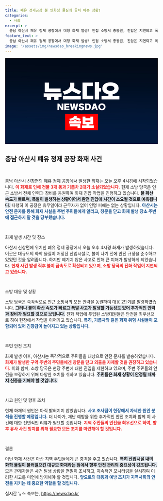 ```yaml
---
title: 폐유 정제공장 불 인화성 물질에 골치 아픈 상황!
categories:
  - 사회
excerpt: >
  충남 아산시 폐유 정제 공장에서 대형 화재 발생! 인접 소방서 총동원, 진압은 지연되고 폭발 위험까지. 인명 피해는 없지만, 주민들은 경계해야 할 상황!
feature_text: >
  충남 아산시 폐유 정제 공장에서 대형 화재 발생! 인접 소방서 총동원, 진압은 지연되고 폭발 위험까지. 인명 피해는 없지만, 주민들은 경계해야 할 상황!
image: '/assets/img/newsdao_breakingnews.jpg'
---
```


<p><img src="/assets/img/newsdao_breakingnews.jpg" alt="koreaapp 속보" /></p>

<h2 data-ke-size="size26">충남 아산시 폐유 정제 공장 화재 사건</h2>

<p data-ke-size="size16">&nbsp;</p>

<p>충남 아산시 신창면의 폐유 정제 공장에서 발생한 화재는 오늘 오후 4시경에 시작되었습니다. <b><span style="color: #ee2323;">이 화재로 인해 건물 3개 동과 기름차 2대가 소실되었습니다.</span></b> 현재 소방 당국은 인근 소방서 전체 인력과 장비를 동원하여 화재 진압 작업을 진행하고 있습니다. <b><span style="background-color: #21538527;">불 확산 속도가 빠르며, 폭발이 발생하는 상황이어서 완전 진압에 시간이 소요될 것으로 예측됩니다.</span></b> 다행히 이 공장은 휴무일이라 근무자가 없어 인명 피해는 없는 상황입니다. <b><span style="color: #1a5490;">아산시는 안전 문자를 통해 화재 사실을 주변 주민들에게 알리고, 창문을 닫고 화재 발생 장소 주변에 접근하지 말 것을 당부했습니다.</span></b></p>

<p data-ke-size="size16">&nbsp;</p>

<p>화재 발생 시간 및 장소</p>

<p>아산시 신창면에 위치한 폐유 정제 공장에서 오늘 오후 4시경 화재가 발생하였습니다. 이곳은 대규모의 화학 물질이 저장된 산업시설로, 불이 나기 전에 안전 규정을 준수하고 있었던 것을 알려줍니다. 하지만 예기치 않은 사고로 인해 큰 피해가 발생하게 되었습니다. <b><span style="color: #ee2323;">현재 사건 발생 직후 불이 급속도로 확산되고 있으며, 소방 당국의 진화 작업이 지연되고 있습니다.</span></b></p>

<p data-ke-size="size16">&nbsp;</p>

<p>소방 대응 및 상황</p>

<p>소방 당국은 즉각적으로 인근 소방서의 모든 인력을 동원하여 대응 2단계를 발령하였습니다. <b><span style="background-color: #21538527;">그러나 불의 확산 속도가 빠르고 폭발 사고가 발생할 가능성도 있어 추가적인 인력과 장비가 필요할 것으로 보입니다.</span></b> 진화 작업에 투입된 소방대원들은 안전을 최우선으로 하여 현장에서 작업을 이어가고 있습니다. <b><span style="color: #1a5490;">특히, 기름차와 같은 화재 위험 시설들이 포함되어 있어 긴장감이 높아지고 있는 상황입니다.</span></b></p>

<p data-ke-size="size16">&nbsp;</p>

<p>주민 안전 조치</p>

<p>화재 발생 이후, 아산시는 즉각적으로 주민들을 대상으로 안전 문자를 발송하였습니다. <b><span style="color: #ee2323;">화재가 발생한 구역 주변의 주민들에겐 창문을 닫고 외출을 자제할 것을 권장하고 있습니다.</span></b> 이와 함께, 소방 당국은 현장 주변에 대한 진입을 제한하고 있으며, 주변 주민들의 안전을 보장하기 위해 다양한 조치를 취하고 있습니다. <b><span style="background-color: #21538527;">주민들은 화재 상황이 안정될 때까지 신중을 기해야 할 것입니다.</span></b></p>

<p data-ke-size="size16">&nbsp;</p>

<p>사고 원인 및 향후 조치</p>

<p>현재 화재의 원인은 아직 밝혀지지 않았습니다. <b><span style="color: #1a5490;">사고 조사팀이 현장에서 자세한 원인 분석을 진행할 예정입니다.</span></b> 더 나아가, 재난 예방을 위한 추가적인 안전 조치와 함께 이 사건에 대한 전면적인 리뷰가 필요할 것입니다. <b><span style="color: #ee2323;">지역 주민들의 안전을 최우선으로 하여, 향후 유사 사건 방지를 위해 필요한 모든 조치를 마련해야 할 것입니다.</span></b></p>

<p data-ke-size="size16">&nbsp;</p>

<p>결론</p>

<p>이번 화재 사건은 아산 지역 주민들에게 큰 충격을 주고 있습니다. <b><span style="background-color: #21538527;">특히 산업시설 내의 화학 물질이 불러일으킨 대규모 화재라는 점에서 향후 안전 관리의 중요성이 강조됩니다.</span></b> 모든 관계자들은 사건 발생 상황을 면밀히 조사하고, 지속적인 모니터링을 실시하여 이러한 사고를 미연에 방지해야 할 것입니다. <b><span style="color: #1a5490;">앞으로의 대응과 예방 조치가 지역사회의 안전을 지키는 데 중요한 역할을 할 것입니다.</span></b></p>
실시간 뉴스 속보는, <a href="https://newsdao.kr" rel="dofollow">https://newsdao.kr</a>


